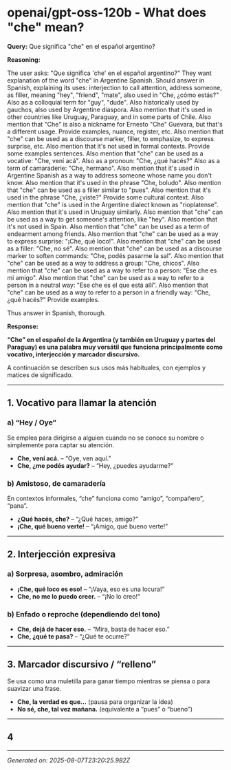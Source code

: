 # openai/gpt-oss-120b - What does "che" mean?

**Query:** Que significa "che" en el español argentino?

**Reasoning:**

The user asks: "Que significa 'che' en el español argentino?" They want explanation of the word "che" in Argentine Spanish. Should answer in Spanish, explaining its uses: interjection to call attention, address someone, as filler, meaning "hey", "friend", "mate", also used in "Che, ¿cómo estás?" Also as a colloquial term for "guy", "dude". Also historically used by gauchos, also used by Argentine diaspora. Also mention that it's used in other countries like Uruguay, Paraguay, and in some parts of Chile. Also mention that "Che" is also a nickname for Ernesto "Che" Guevara, but that's a different usage. Provide examples, nuance, register, etc. Also mention that "che" can be used as a discourse marker, filler, to emphasize, to express surprise, etc. Also mention that it's not used in formal contexts. Provide some examples sentences. Also mention that "che" can be used as a vocative: "Che, vení acá". Also as a pronoun: "Che, ¿qué hacés?" Also as a term of camaraderie: "Che, hermano". Also mention that it's used in Argentine Spanish as a way to address someone whose name you don't know. Also mention that it's used in the phrase "Che, boludo". Also mention that "che" can be used as a filler similar to "pues". Also mention that it's used in the phrase "Che, ¿viste?" Provide some cultural context. Also mention that "che" is used in the Argentine dialect known as "rioplatense". Also mention that it's used in Uruguay similarly. Also mention that "che" can be used as a way to get someone's attention, like "hey". Also mention that it's not used in Spain. Also mention that "che" can be used as a term of endearment among friends. Also mention that "che" can be used as a way to express surprise: "¡Che, qué loco!". Also mention that "che" can be used as a filler: "Che, no sé". Also mention that "che" can be used as a discourse marker to soften commands: "Che, podés pasarme la sal". Also mention that "che" can be used as a way to address a group: "Che, chicos". Also mention that "che" can be used as a way to refer to a person: "Ese che es mi amigo". Also mention that "che" can be used as a way to refer to a person in a neutral way: "Ese che es el que está allí". Also mention that "che" can be used as a way to refer to a person in a friendly way: "Che, ¿qué hacés?" Provide examples.

Thus answer in Spanish, thorough.

**Response:**

**“Che” en el español de la Argentina (y también en Uruguay y partes del Paraguay) es una palabra muy versátil que funciona principalmente como vocativo, interjección y marcador discursivo.**  

A continuación se describen sus usos más habituales, con ejemplos y matices de significado.

---

## 1. Vocativo para llamar la atención

### a) “Hey / Oye”
Se emplea para dirigirse a alguien cuando no se conoce su nombre o simplemente para captar su atención.

- **Che, vení acá.** – “Oye, ven aquí.”
- **Che, ¿me podés ayudar?** – “Hey, ¿puedes ayudarme?”

### b) Amistoso, de camaradería
En contextos informales, “che” funciona como “amigo”, “compañero”, “pana”.

- **¿Qué hacés, che?** – “¿Qué haces, amigo?”
- **¡Che, qué bueno verte!** – “¡Amigo, qué bueno verte!”

---

## 2. Interjección expresiva

### a) Sorpresa, asombro, admiración
- **¡Che, qué loco es eso!** – “¡Vaya, eso es una locura!”
- **Che, no me lo puedo creer.** – “¡No lo creo!”

### b) Enfado o reproche (dependiendo del tono)
- **Che, dejá de hacer eso.** – “Mira, basta de hacer eso.”
- **Che, ¿qué te pasa?** – “¿Qué te ocurre?”

---

## 3. Marcador discursivo / “relleno”

Se usa como una muletilla para ganar tiempo mientras se piensa o para suavizar una frase.

- **Che, la verdad es que...** (pausa para organizar la idea)
- **No sé, che, tal vez mañana.** (equivalente a “pues” o “bueno”)

---

## 4

---
*Generated on: 2025-08-07T23:20:25.982Z*
